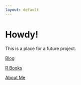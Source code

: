 ```yaml
---
layout: default
---
```


# Howdy!
This is a place for a future project. 

[Blog](https://scott-d-tx.github.io/blog)

[R Books](https://scott-d-tx.github.io/r_books)

[About Me](https://scott-d-tx.github.io/about)
